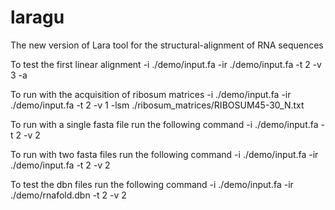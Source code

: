 # laragu
The new version of Lara tool for the structural-alignment of RNA sequences 

To test the first linear alignment
-i ./demo/input.fa -ir ./demo/input.fa -t 2 -v 3 -a

To run with the acquisition of ribosum matrices
-i ./demo/input.fa -ir ./demo/input.fa -t 2 -v 1 -lsm ./ribosum_matrices/RIBOSUM45-30_N.txt

To run with a single fasta file run the following command
-i ./demo/input.fa -t 2 -v 2

To run with two fasta files run the following command
-i ./demo/input.fa -ir ./demo/input.fa -t 2 -v 2

To test the dbn files run the following command
-i ./demo/input.fa -ir ./demo/rnafold.dbn -t 2 -v 2
